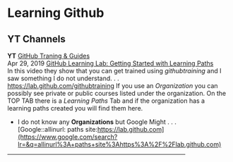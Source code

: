 # Learning Github

## YT Channels

**YT** [GitHub Traning & Guides](https://www.youtube.com/channel/UCP7RrmoueENv9TZts3HXXtw) <br>
Apr 29, 2019 [GitHub Learning Lab: Getting Started with Learning Paths](https://youtu.be/9fRETGPRqWM) <br>
 In this video they show that you can get trained using _githubtraining_ and I saw something I do not understand. . . <br>
 <https://lab.github.com/githubtraining>
 If you use an *Organization* you can possibly see private or public courses listed under the organization.
 On the TOP TAB there is a *Learning Paths* Tab and if the organization has a learning paths created you will find them here.
 
* I do not know any **Organizations** but Google Might . . .  <br>
 [Google::allinurl: paths site:https://lab.github.com](https://www.google.com/search?lr=&q=allinurl%3A+paths+site%3Ahttps%3A%2F%2Flab.github.com) <br>
 <HR WIDTH="80%">
 <br>
 
 
